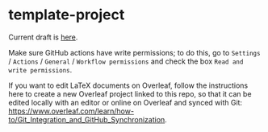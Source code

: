 # template-project

Current draft is [here](https://github.com/mdmould/template-project/blob/build/draft.pdf).

Make sure GitHub actions have write permissions; to do this, go to `Settings` / `Actions` / `General` / `Workflow permissions` and check the box `Read and write permissions`.

If you want to edit LaTeX documents on Overleaf, follow the instructions here to create a new Overleaf project linked to this repo, so that it can be edited locally with an editor or online on Overleaf and synced with Git: https://www.overleaf.com/learn/how-to/Git_Integration_and_GitHub_Synchronization.
